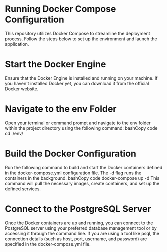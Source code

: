 # Running Docker Compose Configuration
This repository utilizes Docker Compose to streamline the deployment process. Follow the steps below to set up the environment and launch the application.
# Start the Docker Engine
Ensure that the Docker Engine is installed and running on your machine. If you haven't installed Docker yet, you can download it from the official Docker website.
# Navigate to the env Folder
Open your terminal or command prompt and navigate to the env folder within the project directory using the following command:
bashCopy code
cd ./env/ 
# Build the Docker Configuration
Run the following command to build and start the Docker containers defined in the docker-compose.yml configuration file. The -d flag runs the containers in the background.
bashCopy code
docker-compose up -d 
This command will pull the necessary images, create containers, and set up the defined services.
# Connect to the PostgreSQL Server
Once the Docker containers are up and running, you can connect to the PostgreSQL server using your preferred database management tool or by accessing it through the command line. If you are using a tool like psql, the connection details (such as host, port, username, and password) are specified in the docker-compose.yml file.

